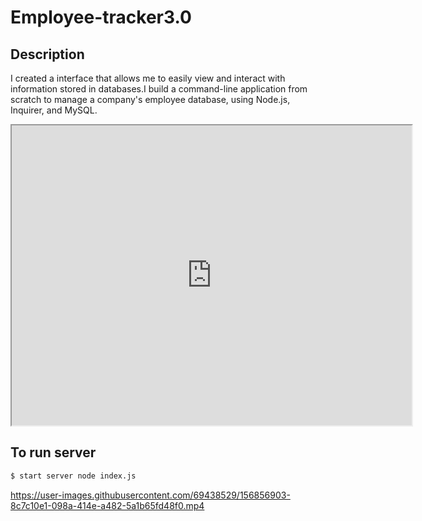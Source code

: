 # Employee-tracker3.0

## Description 

I created a interface that allows me to easily view and interact with information stored in databases.I build a command-line application from scratch to manage a company's employee database, using Node.js, Inquirer, and MySQL.

<iframe src="https://drive.google.com/file/d/1KmmBfLK5myoEW3kGzwYPYj-JqymI-BqK/preview" width="640" height="480"></iframe>


## To run server



```sh
$ start server node index.js
```


https://user-images.githubusercontent.com/69438529/156856903-8c7c10e1-098a-414e-a482-5a1b65fd48f0.mp4


